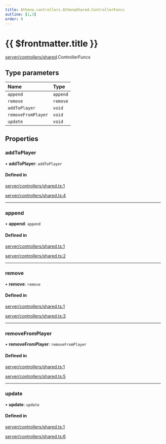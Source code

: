 ```yaml
---
title: Athena.controllers.AthenaShared.ControllerFuncs
outline: [1,3]
order: 0
---
```


# {{ $frontmatter.title }}


[server/controllers/shared](../modules/server_controllers_shared.md).ControllerFuncs

## Type parameters

| Name | Type |
| :------ | :------ |
| `append` | `append` |
| `remove` | `remove` |
| `addToPlayer` | `void` |
| `removeFromPlayer` | `void` |
| `update` | `void` |

## Properties

### addToPlayer

• **addToPlayer**: `addToPlayer`

#### Defined in

[server/controllers/shared.ts:1](https://github.com/Stuyk/altv-athena/blob/01dffad/src/core/server/controllers/shared.ts#L1)

[server/controllers/shared.ts:4](https://github.com/Stuyk/altv-athena/blob/01dffad/src/core/server/controllers/shared.ts#L4)

___

### append

• **append**: `append`

#### Defined in

[server/controllers/shared.ts:1](https://github.com/Stuyk/altv-athena/blob/01dffad/src/core/server/controllers/shared.ts#L1)

[server/controllers/shared.ts:2](https://github.com/Stuyk/altv-athena/blob/01dffad/src/core/server/controllers/shared.ts#L2)

___

### remove

• **remove**: `remove`

#### Defined in

[server/controllers/shared.ts:1](https://github.com/Stuyk/altv-athena/blob/01dffad/src/core/server/controllers/shared.ts#L1)

[server/controllers/shared.ts:3](https://github.com/Stuyk/altv-athena/blob/01dffad/src/core/server/controllers/shared.ts#L3)

___

### removeFromPlayer

• **removeFromPlayer**: `removeFromPlayer`

#### Defined in

[server/controllers/shared.ts:1](https://github.com/Stuyk/altv-athena/blob/01dffad/src/core/server/controllers/shared.ts#L1)

[server/controllers/shared.ts:5](https://github.com/Stuyk/altv-athena/blob/01dffad/src/core/server/controllers/shared.ts#L5)

___

### update

• **update**: `update`

#### Defined in

[server/controllers/shared.ts:1](https://github.com/Stuyk/altv-athena/blob/01dffad/src/core/server/controllers/shared.ts#L1)

[server/controllers/shared.ts:6](https://github.com/Stuyk/altv-athena/blob/01dffad/src/core/server/controllers/shared.ts#L6)

